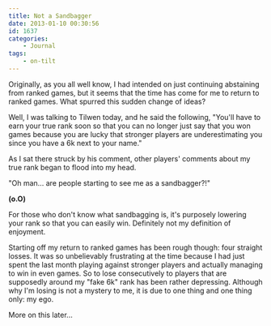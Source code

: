 ```yaml
---
title: Not a Sandbagger
date: 2013-01-10 00:30:56
id: 1637
categories:
	- Journal
tags:
	- on-tilt
---
```


Originally, as you all well know, I had intended on just continuing abstaining from ranked games, but it seems that the time has come for me to return to ranked games. What spurred this sudden change of ideas?

Well, I was talking to Tilwen today, and he said the following, "You'll have to earn your true rank soon so that you can no longer just say that you won games because you are lucky that stronger players are underestimating you since you have a 6k next to your name."

As I sat there struck by his comment, other players' comments about my true rank began to flood into my head.

"Oh man... are people starting to see me as a sandbagger?!"

**(o.O)**

For those who don't know what sandbagging is, it's purposely lowering your rank so that you can easily win. Definitely not my definition of enjoyment.

Starting off my return to ranked games has been rough though: four straight losses. It was so unbelievably frustrating at the time because I had just spent the last month playing against stronger players and actually managing to win in even games. So to lose consecutively to players that are supposedly around my "fake 6k" rank has been rather depressing. Although why I'm losing is not a mystery to me, it is due to one thing and one thing only: my ego.

More on this later...